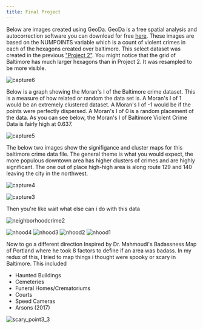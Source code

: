 ```yaml
---
title: Final Project
---
```




Below are images created using GeoDa. GeoDa is a free spatial analysis and autocorrection software you can download for free [here](http://geodacenter.github.io/download.html).
These images are based on the NUMPOINTS variable which is a count of violent crimes in each of the hexagons created over baltimore. This select dataset was created in the previous ["Project 2"](https://huntt1.github.io/Project2_BaltMap/Project2.html). You might notice that the grid of Baltimore has much larger hexagons than in Project 2. It was resampled to be more visible.

![capture6](https://user-images.githubusercontent.com/42807766/49627451-e1a24780-f9ac-11e8-850a-5f9c0f1beba4.PNG)


Below is a graph showing the Moran's I of the Baltimore crime dataset. This is a measure of how related or random the data set is. A Moran's I of 1 would be an extremely clustered dataset. A Moran's I of -1 would be if the points were perfectly dispersed. A Moran's I of 0 is a random placement of the data. As you can see below, the Moran's I of Baltimore Violent Crime Data is fairly high at 0.637. 

![capture5](https://user-images.githubusercontent.com/42807766/49627452-e1a24780-f9ac-11e8-8c40-7ddb379314f1.PNG)



The below two images show the signifigance and cluster maps for this baltimore crime data file. The general theme is what you would expect, the more populous downtown area has higher clusters of crimes and are highly significant. The one out of place high-high area is along route 129 and 140 leaving the city in the northwest. 

![capture4](https://user-images.githubusercontent.com/42807766/49627453-e1a24780-f9ac-11e8-865e-b2a7a820012b.PNG)


![capture3](https://user-images.githubusercontent.com/42807766/49627454-e1a24780-f9ac-11e8-8659-65d641d5c02a.PNG)


Then you're like wait what else can i do with this data

![neighborhoodcrime2](https://user-images.githubusercontent.com/42807766/49778670-3c50e180-fcd4-11e8-96b5-9c3ec35e1751.png)


![nhood4](https://user-images.githubusercontent.com/42807766/49780459-9b1a5900-fcdc-11e8-9cc6-b041657a0345.PNG)
![nhood3](https://user-images.githubusercontent.com/42807766/49780460-9b1a5900-fcdc-11e8-9923-131290fac794.PNG)
![nhood2](https://user-images.githubusercontent.com/42807766/49780457-9b1a5900-fcdc-11e8-8c1f-730e04a8d270.PNG)
![nhood1](https://user-images.githubusercontent.com/42807766/49780458-9b1a5900-fcdc-11e8-9bf1-514372d095fb.PNG)

Now to go a different direction
Inspired by Dr. Mahmoudi's Badassness Map of Portland where he took 8 factors to define if an area was badass.
In my redux of this, I tried to map things i thought were spooky or scary in Baltimore. 
This included
- Haunted Buildings
- Cemeteries
- Funeral Homes/Crematoriums
- Courts
- Speed Cameras
- Arsons (2017)

![scary_point3_3](https://user-images.githubusercontent.com/42807766/49969720-36871600-fef7-11e8-8848-0d9f3603d77a.png)

